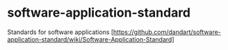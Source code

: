 # software-application-standard
Standards for software applications
[https://github.com/dandart/software-application-standard/wiki/Software-Application-Standard]
